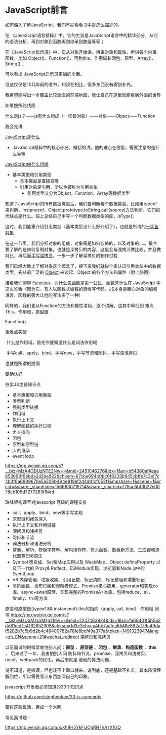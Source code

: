 # JavaScript前言





如何深入了解JavaScript，我们不妨看看书中是怎么描述的。

在 《JavaScript语言精粹》中，它的主旨是JavaScript语言中的精华部分，从它的语法分析，再到对象到函数再到继承到数组等等；

在《JavaScript启示录》中，它从对象开始讲，再讲对象和属性，再讲各个内置函数，比如 Object()、Function()、再到this、作用域和闭包、原型、Array()、String()...

可以看出 JavaScript启示录更加的全面。

但这仅仅是10几年前的老书，和现在相比，很多东西没有得到补充。

我希望能写出一本覆盖比较全面的前端地图，能让自己在这里就能看到外面的世界


如果按照路线图

什么是js？——js有什么组成（一切皆对象）——对象——Object——Function



我会先讲

[JavaScript是什么](./JavaScript是什么.md)

- JavaScript精粹中的核心部分，概括的讲。他的难点在哪里，需要注意的是什么等等


[JavaScript由什么组成](./JavaScript由什么组成)

- 基本类型和引用类型
  - 基本类型是直接克隆
  - 引用对象是引用，所以也被称为引用类型
    - 引用类型又分为Object，Function，Array等数据类型

知道了JavaScript的所有数据类型后，我们要判断每个数据类型，比如用typeof 来判断，instanceof，Object.prototype.toString.call(source)方法判断，它们的优缺点是什么。综上总结自己手写一个判断数据类型的库，isType()

这时，我们隆重介绍引用类型（基本类型没什么好介绍了），也就是所谓的[一切皆对象](./一切皆对象.md)

在这一节里，我们分析对象的组成，对象间是如何存值的，以及对象的....。最主要了解的是如何复制对象，也就是深拷贝的内容，这里会与浅拷贝做比较，并且做对比，再后面[手写深拷贝](./原理/拷贝的秘密.md)，一步一步了解深拷贝的制作过程

我们已经大致上了解对象这个概念了，接下来我们就挨个来认识引用类型中的数据类型，先从最广泛的 [Object](./对象.md) 来谈起，Object 的各个方法和属性（附上脑图）



接着我们聊聊 [Function](./作用域.md)，为什么说函数是第一公民，函数凭什么在 JavaScript 中这么吃香（因为它，有人以函数式编程的思维写代码，JS本身是面向对象的编程语言，函数的强大让他的写法多了一种）

同样的，我们也从Function的方法和属性讲起，逐个讲解，这其中牵扯到 难点 This，作用域，原型链

Function()



重难点突破

​	什么是作用域，首先你要知道什么是词法作用域

​	手写call，apply，bind，手写new，手写节流和防抖，手写深浅拷贝



也就是所谓的提纲

要确认好





夯实JS主要知识点

- 基本类型和引用类型
- 类型判断
- 强制类型转换
- 作用域
- 执行上下文
- 理解函数的执行过程
- this 指向
- 闭包
- 原型和原型链
- js 的继承
- event loop

https://mp.weixin.qq.com/s?__biz=MzA4ODUzNTE2Nw==&mid=2451046276&idx=1&sn=b54360af4eaa853699f6ebda2d2be822&chksm=87cbe694b0bc6f8238b645cbffe7c3ef7c4b3f6a6899670e5a306b494e819af2d4dd1cf052f1&mpshare=1&scene=1&srcid=&sharer_sharetime=1566830719714&sharer_shareid=778ad5bf3b27e0078eb105d7277263f6#rd



珠峰架构课里对javascript 高级的课程安排

- call、apply、bind、new等手写实现
- 原型链和闭包深入
- 执行上下文和作用域链
- 深拷贝和浅拷贝
- 防抖和节流
- 词法分析和语法分析
- 常量、解析、模板字符串、解构操作符、箭头函数、数组新方法、生成器和迭代器等ES6语法
- Symbol 愿变成、Set和Map应用以及 WeakMap、Object.defineProperty 以及下一代的 Proxy& Reflect、ESModule实现、浏览器和Node.js中的EventLoop
- V8 内存管理、垃圾收集、引用记数、标记清除、标记整理和增量标记
- 高阶函数、发布订阅和观察者模式、Promise核心应用、generator和实现co库、async+await原理、实现完整的PromiseA+类库、包括reduce、all、finally、tru等方法



原型和原型链(typeof && instanceof)
this的指向（apply, call, bind）
作用域
闭包
https://mp.weixin.qq.com/s?__biz=MzU3MzcxMzg2Mw==&mid=2247483924&idx=1&sn=fa69401f5b562dd81dcf1c4162852908&chksm=fd3c3ebcca4bb7aafca6548e862af76c49daf5282b7c5b9d2b4c46400782a78fe8bcf49a377a&token=1491323947&lang=zh_CN&scene=21#wechat_redirect
深拷贝和浅拷贝

以前面试的时候常害怕别人问：**原型** 、**原型链** 、**闭包** 、**继承**、**构造函数** ，**this** ， 后来过了一年，我害怕别人问 防抖和节流、promise、深拷贝和浅拷贝、react、webpack的优化，再后来就是 基础的算法问题，

说不知道，是撒谎。但也谈不上章口就来。说到底，还是基础不扎实，其本质没理解到位，所以需要写点东西加深自己的印象。

javascript 开发者必须知道的33个知识点

https://github.com/stephentian/33-js-concepts



要将这些盘活，连成一个大网



常见面试题：

https://mp.weixin.qq.com/s/kh8H5YkFiJOgRH7hAzXfGQ